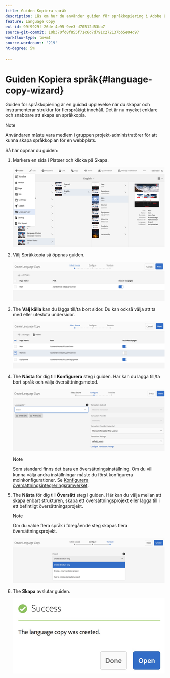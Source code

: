 ```yaml
---
title: Guiden Kopiera språk
description: Läs om hur du använder guiden för språkkopiering i Adobe Experience Manager.
feature: Language Copy
exl-id: 99f9929f-26de-4e95-9ee3-d70512d53bb7
source-git-commit: 10b370fd8f855f71c6d7d791c272137bb5e04d97
workflow-type: tm+mt
source-wordcount: '219'
ht-degree: 5%

---
```


# Guiden Kopiera språk{#language-copy-wizard}

Guiden för språkkopiering är en guidad upplevelse när du skapar och instrumenterar struktur för flerspråkigt innehåll. Det är nu mycket enklare och snabbare att skapa en språkkopia.

>[!NOTE]
>
>Användaren måste vara medlem i gruppen projekt-administratörer för att kunna skapa språkkopian för en webbplats.

Så här öppnar du guiden:

1. Markera en sida i Platser och klicka på Skapa.

   ![chlimage_1-9](assets/chlimage_1-9.jpeg)

1. Välj Språkkopia så öppnas guiden.

   ![chlimage_1-10](assets/chlimage_1-10.jpeg)

1. The **Välj källa** kan du lägga till/ta bort sidor. Du kan också välja att ta med eller utesluta undersidor.

   ![chlimage_1-11](assets/chlimage_1-11.jpeg)

1. The **Nästa** för dig till **Konfigurera** steg i guiden. Här kan du lägga till/ta bort språk och välja översättningsmetod.

   ![chlimage_1-12](assets/chlimage_1-12.jpeg)

   >[!NOTE]
   >
   >Som standard finns det bara en översättningsinställning. Om du vill kunna välja andra inställningar måste du först konfigurera molnkonfigurationer. Se [Konfigurera översättningsintegreringsramverket](/help/sites-administering/tc-tic.md).

1. The **Nästa** för dig till **Översätt** steg i guiden. Här kan du välja mellan att skapa enbart strukturen, skapa ett översättningsprojekt eller lägga till i ett befintligt översättningsprojekt.

   >[!NOTE]
   >
   >Om du valde flera språk i föregående steg skapas flera översättningsprojekt.

   ![chlimage_1-13](assets/chlimage_1-13.jpeg)

1. The **Skapa** avslutar guiden.

   ![chlimage_1-14](assets/chlimage_1-14.jpeg)
